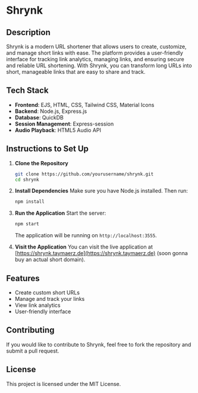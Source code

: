 # Shrynk

## Description
Shrynk is a modern URL shortener that allows users to create, customize, and manage short links with ease. The platform provides a user-friendly interface for tracking link analytics, managing links, and ensuring secure and reliable URL shortening. With Shrynk, you can transform long URLs into short, manageable links that are easy to share and track.

## Tech Stack
- **Frontend**: EJS, HTML, CSS, Tailwind CSS, Material Icons
- **Backend**: Node.js, Express.js
- **Database**: QuickDB
- **Session Management**: Express-session
- **Audio Playback**: HTML5 Audio API

## Instructions to Set Up
1. **Clone the Repository**
   ```bash
   git clone https://github.com/yourusername/shrynk.git
   cd shrynk
   ```

2. **Install Dependencies**
   Make sure you have Node.js installed. Then run:
   ```bash
   npm install
   ```

3. **Run the Application**
   Start the server:
   ```bash
   npm start
   ```
   The application will be running on `http://localhost:3555`.

4. **Visit the Application**
   You can visit the live application at [https://shrynk.taymaerz.de](https://shrynk.taymaerz.de) (soon gonna buy an actual short domain).

## Features
- Create custom short URLs
- Manage and track your links
- View link analytics
- User-friendly interface

## Contributing
If you would like to contribute to Shrynk, feel free to fork the repository and submit a pull request.

## License
This project is licensed under the MIT License.
